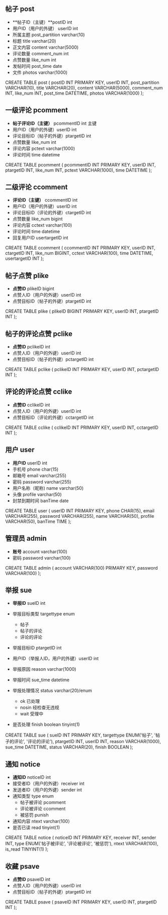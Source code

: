 ## 帖子 post

- **帖子ID（主键）**postID int
- 用户ID（用户的外键） userID int
- 所属主题  post_partition varchar(10)
- 标题 title varchar(20)
- 正文内容 content varchar(5000) 
- 评论数量 comment_num int
- 点赞数量 like_num int
- 发帖时间 post_time date
- 文件 photos varchar(1000)

CREATE TABLE post (
  postID INT PRIMARY KEY,
  userID INT,
  post_partition VARCHAR(10),
  title VARCHAR(20),
  content VARCHAR(5000),
  comment_num INT,
  like_num INT,
  post_time DATETIME,
  photos VARCHAR(1000)
  );

## 一级评论 pcomment

- **帖子评论ID（主键）** pcommentID int 主键
- 用户ID（用户的外键）userID int
- 评论目标ID（帖子的外键）ptargetID int
- 点赞数量 like_num int
- 评论内容 pctext varchar(1000)
- 评论时间 time datetime

CREATE TABLE pcomment (
  pcommentID INT PRIMARY KEY,
  userID INT,
  ptargetID INT,
  like_num INT,
  pctext VARCHAR(1000),
  time DATETIME
  );

## 二级评论 ccomment

- **评论ID（主键）** ccommentID int
- 用户ID（用户的外键）userID int
- 评论目标ID（评论的外键）ctargetID int
- 点赞数量 like_num bigint
- 评论内容 cctext varchar(100)
- 评论时间 time datetime
- 回复用户ID usertargetID int

CREATE TABLE ccomment (
ccommentID INT PRIMARY KEY,
userID INT,
ctargetID INT,
like_num BIGINT,
cctext VARCHAR(100),
time DATETIME,
usertargetID INT
);

## 帖子点赞 plike

- **点赞ID**  plikeID bigint
- 点赞人ID（用户的外键）userID int
- 点赞目标ID（帖子的外键）ptargetID int

CREATE TABLE plike (
  plikeID BIGINT PRIMARY KEY,
  userID INT,
  ptargetID INT
  );

## 帖子的评论点赞 pclike

- **点赞ID**  pclikeID int
- 点赞人ID（用户的外键）userID int
- 点赞目标ID（帖子的外键）pctargetID int

CREATE TABLE pclike (
  pclikeID INT PRIMARY KEY,
  userID INT,
  pctargetID INT
  );

## 评论的评论点赞 cclike

- **点赞ID**  cclikeID int
- 点赞人ID（用户的外键）userID int
- 点赞目标ID（评论的外键）cctargetID int

CREATE TABLE cclike (
  cclikeID INT PRIMARY KEY,
  userID INT,
  cctargetID INT
  );

## 用户 user

- **用户ID** userID int
- 手机号 phone char(15)
- 邮箱号 email varchar(255)
- 密码 password varchar(255) 
- 用户名称（昵称) name varchar(50)
- 头像 profile  varchar(50)
- 封禁到期时间 banTime date

CREATE TABLE user (
  userID INT PRIMARY KEY,
  phone CHAR(15),
  email VARCHAR(255),
  password VARCHAR(255),
  name VARCHAR(50),
  profile VARCHAR(50),
  banTime TIME
  );

## 管理员 admin

- **账号** account varchar(100)
- 密码 password varchar(100)

CREATE TABLE admin (
account VARCHAR(100) PRIMARY KEY,
password VARCHAR(100)
);

## 举报 sue

- **举报ID** sueID int
- 举报目标类型 targettype enum
  - 帖子
  - 帖子的评论
  - 评论的评论

- 举报目标ID  ptargetID int
- 用户ID（举报人ID，用户的外键）userID int
- 举报原因 reason varchar(1000)
- 举报时间 sue_time datetime
- 举报处理情况 status varchar(20)/enum
  - ok 已处理
  - nosin 经检查无违规
  - wait 受理中
- 是否处理 finish boolean tinyint(1)

CREATE TABLE sue (
sueID INT PRIMARY KEY,
targettype ENUM('帖子', '帖子的评论', '评论的评论'),
ptargetID INT,
userID INT,
reason VARCHAR(1000),
sue_time DATETIME,
status VARCHAR(20),
finish BOOLEAN
);

## 通知 notice

- **通知ID** noticeID int
- 接受者ID（用户的外键）receiver int
- 发送者ID（用户的外键）sender int 
- 通知类型 type enum
  - 帖子被评论 pcomment
  - 评论被评论 ccomment
  - 被惩罚 punish
- 通知内容 ntext varchar(100）
- 是否已读 read tinyint(1)

CREATE TABLE notice (
noticeID INT PRIMARY KEY,
receiver INT,
sender INT,
type ENUM('帖子被评论', '评论被评论', '被惩罚'),
ntext VARCHAR(100),
is_read TINYINT(1)
);

## 收藏 psave

- **点赞ID**  psaveID int
- 点赞人ID（用户的外键）userID int
- 点赞目标ID（帖子的外键）ptargetID int

CREATE TABLE psave (
psaveID INT PRIMARY KEY,
userID INT,
ptargetID INT
);